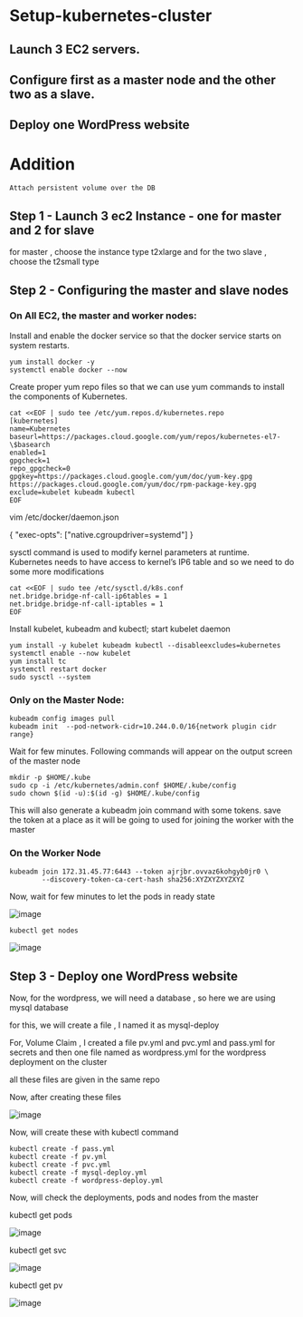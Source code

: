  # Setup-kubernetes-cluster
 ## Launch 3 EC2 servers.
 ## Configure first as a master node and the other two as a slave.
 ## Deploy one WordPress website 
 
 # Addition
``` Attach persistent volume over the DB ``` 
 
## Step 1 - Launch 3 ec2 Instance - one for master and 2 for slave 
for master , choose the instance type t2xlarge and for the two slave , choose the t2small type

## Step 2 - Configuring the master and slave nodes

### On All EC2, the master and worker nodes:

Install and enable the docker service so that the docker service starts on system restarts.

```
yum install docker -y
systemctl enable docker --now
```

Create proper yum repo files so that we can use yum commands to install the components of Kubernetes.

```
cat <<EOF | sudo tee /etc/yum.repos.d/kubernetes.repo
[kubernetes]
name=Kubernetes
baseurl=https://packages.cloud.google.com/yum/repos/kubernetes-el7-\$basearch
enabled=1
gpgcheck=1
repo_gpgcheck=0
gpgkey=https://packages.cloud.google.com/yum/doc/yum-key.gpg https://packages.cloud.google.com/yum/doc/rpm-package-key.gpg
exclude=kubelet kubeadm kubectl
EOF
```

vim /etc/docker/daemon.json

{
"exec-opts": ["native.cgroupdriver=systemd"]
}

sysctl command is used to modify kernel parameters at runtime. Kubernetes needs to have access to kernel’s IP6 table and so we need to do some more modifications

```
cat <<EOF | sudo tee /etc/sysctl.d/k8s.conf
net.bridge.bridge-nf-call-ip6tables = 1
net.bridge.bridge-nf-call-iptables = 1
EOF
```

Install kubelet, kubeadm and kubectl; start kubelet daemon

```
yum install -y kubelet kubeadm kubectl --disableexcludes=kubernetes
systemctl enable --now kubelet
yum install tc
systemctl restart docker
sudo sysctl --system
```

### Only on the Master Node:


```
kubeadm config images pull
kubeadm init  --pod-network-cidr=10.244.0.0/16{network plugin cidr range}

```
Wait for few minutes. Following commands will appear on the output screen of the master node

```
mkdir -p $HOME/.kube
sudo cp -i /etc/kubernetes/admin.conf $HOME/.kube/config
sudo chown $(id -u):$(id -g) $HOME/.kube/config
```

This will also generate a kubeadm join command with some tokens.
save the token at a place as it will be going to used for joining the worker with the master

### On the Worker Node


```
kubeadm join 172.31.45.77:6443 --token ajrjbr.ovvaz6kohgyb0jr0 \
        --discovery-token-ca-cert-hash sha256:XYZXYZXYZXYZ
```   

Now, wait for few minutes to let the pods in ready state 

![image](https://user-images.githubusercontent.com/67600604/178671012-511d5fa2-2f2c-49ed-b180-eb0d15b0286d.png)

```
kubectl get nodes
```

![image](https://user-images.githubusercontent.com/67600604/178670808-10a16798-cef5-45cc-a5c2-f38b269818d0.png)


## Step 3 - Deploy one WordPress website

Now, for the wordpress, we will need a database , so here we are using mysql database

for this, we will create a file , I named it as mysql-deploy

For, Volume Claim , I created a file pv.yml and pvc.yml and pass.yml for secrets and then one file named as  wordpress.yml for the wordpress deployment on the cluster

all these files are given in the same repo

Now, after creating these files 

![image](https://user-images.githubusercontent.com/67600604/178674800-a5bc43ea-7520-4ddf-9a38-1c167c79383f.png)

Now, will create these with kubectl command

```
kubectl create -f pass.yml
kubectl create -f pv.yml
kubectl create -f pvc.yml
kubectl create -f mysql-deploy.yml
kubectl create -f wordpress-deploy.yml
```

Now, will check the deployments, pods and nodes from the master 


kubectl get pods

![image](https://user-images.githubusercontent.com/67600604/178676285-a861d16a-19ee-42f4-a4c3-be9aacc4cf5e.png)

kubectl get svc

![image](https://user-images.githubusercontent.com/67600604/178676417-b43ff887-8c97-4a70-9a8e-0b1b48d02725.png)

kubectl get pv

![image](https://user-images.githubusercontent.com/67600604/178676488-5ecd9902-b20f-4d0f-a36b-d2453db31034.png)

